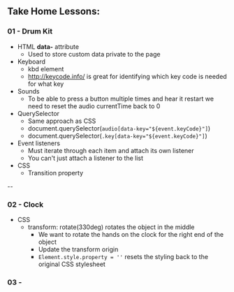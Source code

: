 ## Take Home Lessons:

### 01 - Drum Kit

- HTML **data-** attribute
  - Used to store custom data private to the page
- Keyboard
  - kbd element
  - http://keycode.info/ is great for identifying which key code is needed for what key
- Sounds
  - To be able to press a button multiple times and hear it restart we need to reset the audio currentTime back to 0
- QuerySelector
  - Same approach as CSS
  - document.querySelector(`audio[data-key="${event.keyCode}"]`)
  - document.querySelector(`.key[data-key="${event.keyCode}"]`)
- Event listeners
  - Must iterate through each item and attach its own listener
  - You can't just attach a listener to the list
- CSS
  - Transition property

--

### 02 - Clock

- CSS
  - transform: rotate(330deg) rotates the object in the middle
    - We want to rotate the hands on the clock for the right end of the object
    - Update the transform origin
    - `Element.style.property = ''` resets the styling back to the original CSS stylesheet

### 03 -
